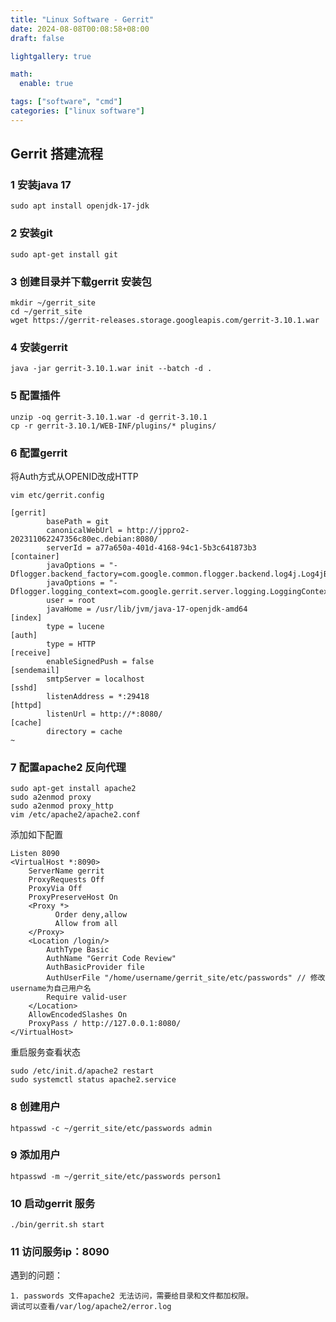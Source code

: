 ```yaml
---
title: "Linux Software - Gerrit"
date: 2024-08-08T00:08:58+08:00
draft: false

lightgallery: true

math:
  enable: true

tags: ["software", "cmd"]
categories: ["linux software"]
---
```


## Gerrit 搭建流程

### 1 安装java 17
```
sudo apt install openjdk-17-jdk
```

### 2 安装git
```
sudo apt-get install git
```

### 3 创建目录并下载gerrit 安装包
[](https://www.gerritcodereview.com/)
```
mkdir ~/gerrit_site
cd ~/gerrit_site
wget https://gerrit-releases.storage.googleapis.com/gerrit-3.10.1.war
```

### 4 安装gerrit
```
java -jar gerrit-3.10.1.war init --batch -d .
```

### 5 配置插件
```
unzip -oq gerrit-3.10.1.war -d gerrit-3.10.1
cp -r gerrit-3.10.1/WEB-INF/plugins/* plugins/
```
### 6 配置gerrit
将Auth方式从OPENID改成HTTP
```
vim etc/gerrit.config
```

```
[gerrit]
        basePath = git
        canonicalWebUrl = http://jppro2-202311062247356c80ec.debian:8080/
        serverId = a77a650a-401d-4168-94c1-5b3c641873b3
[container]
        javaOptions = "-Dflogger.backend_factory=com.google.common.flogger.backend.log4j.Log4jBackendFactory#getInstance"
        javaOptions = "-Dflogger.logging_context=com.google.gerrit.server.logging.LoggingContext#getInstance"
        user = root
        javaHome = /usr/lib/jvm/java-17-openjdk-amd64
[index]
        type = lucene
[auth]
        type = HTTP
[receive]
        enableSignedPush = false
[sendemail]
        smtpServer = localhost
[sshd]
        listenAddress = *:29418
[httpd]
        listenUrl = http://*:8080/
[cache]
        directory = cache
~                             
```

### 7 配置apache2 反向代理
```
sudo apt-get install apache2
sudo a2enmod proxy
sudo a2enmod proxy_http
vim /etc/apache2/apache2.conf
```

添加如下配置
```
Listen 8090
<VirtualHost *:8090>
    ServerName gerrit
    ProxyRequests Off
    ProxyVia Off
    ProxyPreserveHost On
    <Proxy *>
          Order deny,allow
          Allow from all
    </Proxy>
    <Location /login/>
        AuthType Basic
        AuthName "Gerrit Code Review"
        AuthBasicProvider file
        AuthUserFile "/home/username/gerrit_site/etc/passwords" // 修改username为自己用户名
        Require valid-user
    </Location>
    AllowEncodedSlashes On
    ProxyPass / http://127.0.0.1:8080/
</VirtualHost>

```
重启服务查看状态
```
sudo /etc/init.d/apache2 restart
sudo systemctl status apache2.service
```

### 8 创建用户
```
htpasswd -c ~/gerrit_site/etc/passwords admin
```

### 9 添加用户
```
htpasswd -m ~/gerrit_site/etc/passwords person1
```
### 10 启动gerrit 服务
```
./bin/gerrit.sh start
```

### 11 访问服务ip：8090


遇到的问题：
```
1. passwords 文件apache2 无法访问，需要给目录和文件都加权限。
调试可以查看/var/log/apache2/error.log
```


